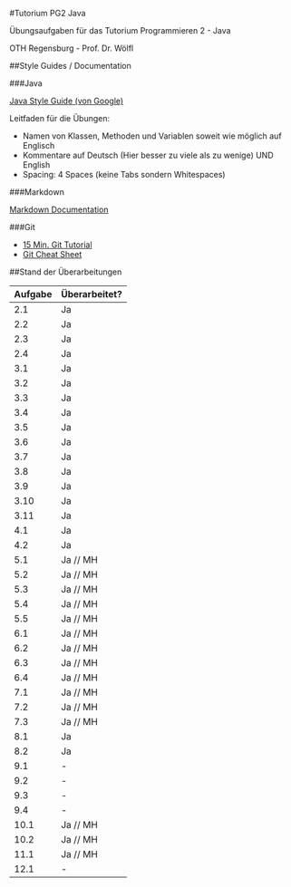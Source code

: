 #Tutorium PG2 Java

Übungsaufgaben für das Tutorium Programmieren 2 - Java

OTH Regensburg - Prof. Dr. Wölfl



##Style Guides / Documentation

###Java

[Java Style Guide (von Google)](http://google.github.io/styleguide/javaguide.html)

Leitfaden für die Übungen:

- Namen von Klassen, Methoden und Variablen soweit wie möglich auf Englisch
- Kommentare auf Deutsch (Hier besser zu viele als zu wenige) UND English
- Spacing: 4 Spaces (keine Tabs sondern Whitespaces)


###Markdown

[Markdown Documentation](https://github.com/adam-p/markdown-here/wiki/Markdown-Cheatsheet)


###Git

- [15 Min. Git Tutorial](https://try.github.io/)
- [Git Cheat Sheet](https://training.github.com/kit/downloads/github-git-cheat-sheet.pdf)



##Stand der Überarbeitungen

| Aufgabe | Überarbeitet? |
|---------|---------------|
| 2.1     | Ja            |
| 2.2     | Ja            |
| 2.3     | Ja            |
| 2.4     | Ja            |
| 3.1     | Ja            |
| 3.2     | Ja            |
| 3.3     | Ja            |
| 3.4     | Ja            |
| 3.5     | Ja            |
| 3.6     | Ja            |
| 3.7     | Ja            |
| 3.8     | Ja            |
| 3.9     | Ja            |
| 3.10    | Ja            |
| 3.11    | Ja            |
| 4.1     | Ja            |
| 4.2     | Ja            |
| 5.1     | Ja // MH      |
| 5.2     | Ja // MH      |
| 5.3     | Ja // MH      |
| 5.4     | Ja // MH      |
| 5.5     | Ja // MH      |
| 6.1     | Ja // MH      |
| 6.2     | Ja // MH      |
| 6.3     | Ja // MH      |
| 6.4     | Ja // MH      |
| 7.1     | Ja // MH      |
| 7.2     | Ja // MH      |
| 7.3     | Ja // MH      |
| 8.1     | Ja            |
| 8.2     | Ja            |
| 9.1     | -             |
| 9.2     | -             |
| 9.3     | -             |
| 9.4     | -             |
| 10.1    | Ja // MH      |
| 10.2    | Ja // MH      |
| 11.1    | Ja // MH      |
| 12.1    | -             |
